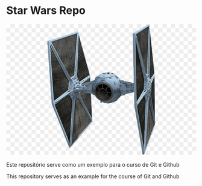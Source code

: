 # Star Wars Repo

![TIE Fighter](./tiefighter.png)

Este repositório serve como um exemplo para o curso de Git e Github

This repository serves as an example for the course of Git and Github